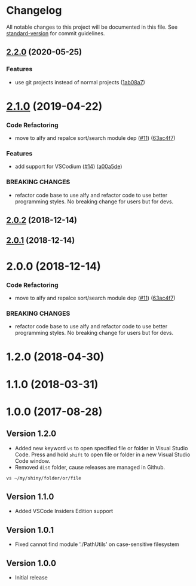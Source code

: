 # Changelog

All notable changes to this project will be documented in this file. See [standard-version](https://github.com/conventional-changelog/standard-version) for commit guidelines.

## [2.2.0](https://github.com/kbshl/alfred-vscode/compare/v2.1.0...v2.2.0) (2020-05-25)


### Features

* use git projects instead of normal projects ([1ab08a7](https://github.com/kbshl/alfred-vscode/commit/1ab08a766ee418dea533a7d3018657de176425d5))

# [2.1.0](https://github.com/kbshl/alfred-vscode/compare/v2.0.2...v2.1.0) (2019-04-22)


### Code Refactoring

* move to alfy and repalce sort/search module dep ([#11](https://github.com/kbshl/alfred-vscode/issues/11)) ([63ac4f7](https://github.com/kbshl/alfred-vscode/commit/63ac4f7))


### Features

* add support for VSCodium ([#14](https://github.com/kbshl/alfred-vscode/issues/14)) ([a00a5de](https://github.com/kbshl/alfred-vscode/commit/a00a5de))


### BREAKING CHANGES

* refactor code base to use alfy and refactor code to use
better programming styles. No breaking change for users but for devs.



<a name="2.0.2"></a>
## [2.0.2](https://github.com/kbshl/alfred-vscode/compare/v2.0.1...v2.0.2) (2018-12-14)



<a name="2.0.1"></a>
## [2.0.1](https://github.com/kbshl/alfred-vscode/compare/v2.0.0...v2.0.1) (2018-12-14)



<a name="2.0.0"></a>
# 2.0.0 (2018-12-14)


### Code Refactoring

* move to alfy and repalce sort/search module dep ([#11](https://github.com/kbshl/alfred-vscode/issues/11)) ([63ac4f7](https://github.com/kbshl/alfred-vscode/commit/63ac4f7))


### BREAKING CHANGES

* refactor code base to use alfy and refactor code to use
better programming styles. No breaking change for users but for devs.



<a name="1.2.0"></a>
# 1.2.0 (2018-04-30)



<a name="1.1.0"></a>
# 1.1.0 (2018-03-31)



<a name="1.0.0"></a>
# 1.0.0 (2017-08-28)



## Version 1.2.0

* Added new keyword `vs` to open specified file or folder in Visual Studio Code. Press and hold `shift` to open file or folder in a new Visual Studio Code window.
* Removed `dist` folder, cause releases are managed in Github.

```bash
vs ~/my/shiny/folder/or/file
```

## Version 1.1.0

* Added VSCode Insiders Edition support

## Version 1.0.1

* Fixed cannot find module './PathUtils' on case-sensitive filesystem

## Version 1.0.0

* Initial release
